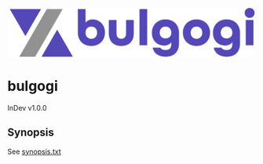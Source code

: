 ![bulgogi logo](./img/logo.png)

# bulgogi
InDev v1.0.0

## Synopsis
See [synopsis.txt](./synopsis.txt)
